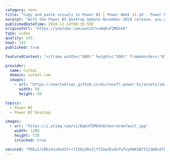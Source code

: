 ```yaml
---
category: news
title: "Copy and paste visuals in Power BI | Power Week 11.18 - Power BI Desktop Update November 2018"
excerpt: "With the Power BI Desktop Update November 2018 release, you can now copy a visual either through the visual’s context menu or through the standard Ctrl+C keyboard shortcut and paste it into another report through Ctrl+V.  This is very useful for anyone who builds and updates multiple reports frequently."
publishedDateTime: 2018-11-14T08:35:59Z
originalUrl: "https://youtube.com/watch?v=BqKxPZMEkk0"
type: video
quality: 143
heat: 143
published: true

featuredContent: "<iframe width=\"800\" height=\"500\" frameborder=\"0\" src=\"https://www.youtube.com/embed/BqKxPZMEkk0\" allow=\"accelerometer; autoplay; encrypted-media; gyroscope; picture-in-picture\" allowfullscreen></iframe>"

provider:
  name: Curbal
  domain: curbal.com
  images:
    - url: "https://smartableai.github.io/microsoft-power-bi/assets/images/organizations/curbal.com-50x50.jpg"
      width: 50
      height: 50

topics:
  - Power BI
  - Power BI Desktop

images:
  - url: "https://i.ytimg.com/vi/BqKxPZMEkk0/maxresdefault.jpg"
    width: 1280
    height: 720
    isCached: true

secured: "PDEu2/CBbi4io9xkS7++7IIDuIRuZjY7Zoe2EvXnfwTxy0AKSB7I5jG6BL6TW6g0Mzma5BaVex8mji6S+GZKsxb2hsRB/gBiHQeHOJn+9lBjII6opUhsI16Kk727s2I0O3J3CokxIzUhEpG5+dFUGpAvB6F6S9+FKjgQR3GQULorDSNWuEegEU4UW7cZiJ9t5rGD5bMNWs3Cpzoho6R8WizNEQWRPeHZ/WVpZeYQNdVrAxFpS4Q7Mdh6VzNhU9bomdcvgnnaXryMsXYnOtvnMMBBl5w3qXRg1haQIT8J2E40a32RoxOUmZuYIGFLD+xb2Cpd82BoP2TDZVRnD+MHq9WEnDQmpNRnLkfrFYs+jZ4LyERicTHaZCMsVVTsNVUyhdUg/i5O/CcwZCAwOO4cbRkr3eyvl9F49J8FHlqipLzy7crToiOOISHqY2CSxi+5;gOS+KjlApdSinJ6Acf/K4Q=="
---
```


